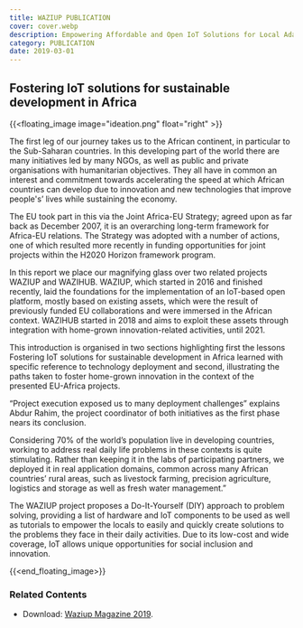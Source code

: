```yaml
---
title: WAZIUP PUBLICATION
cover: cover.webp
description: Empowering Affordable and Open IoT Solutions for Local Adaptation in Africa
category: PUBLICATION
date: 2019-03-01
---
```


## Fostering IoT solutions for sustainable development in Africa

{{<floating_image image="ideation.png" float="right"  >}}

The first leg of our journey takes us to the African continent, in particular to the Sub-Saharan countries. In this developing part of the world there are many initiatives led by many NGOs, as well as public and private organisations with humanitarian objectives. They all have in common an interest and commitment towards accelerating the speed at which African countries can develop due to innovation and new technologies that improve people's’ lives while sustaining the economy.

The EU took part in this via the Joint Africa-EU Strategy; agreed upon as far back as December 2007, it is an overarching long-term framework for Africa-EU relations. The Strategy was adopted with a number of actions, one of
which resulted more recently in funding opportunities for joint projects within the H2020 Horizon framework program.


In this report we place our magnifying glass over two related projects WAZIUP and WAZIHUB. WAZIUP, which started in
2016 and finished recently, laid the foundations for the implementation of an IoT-based open platform, mostly based on existing assets, which were the result of previously funded EU collaborations and were immersed in the African context. WAZIHUB started in 2018 and aims to exploit these assets through integration with home-grown innovation-related activities, until 2021.

This introduction is organised in two sections highlighting first the lessons Fostering IoT solutions for sustainable development in Africa learned with specific reference to technology deployment and second, illustrating the paths taken to foster home-grown innovation in the context of the presented EU-Africa projects.

“Project execution exposed us to many deployment challenges” explains Abdur Rahim, the project coordinator of both
initiatives as the first phase nears its conclusion.


Considering 70% of the world’s population live in developing countries, working to address real daily life problems in these contexts is quite stimulating. Rather than keeping it in the labs of participating partners, we deployed it in real application domains, common across many African countries’ rural areas, such as livestock farming, precision agriculture, logistics and storage as well as fresh water management.”


The WAZIUP project proposes a Do-It-Yourself (DIY) approach to problem solving, providing a list of hardware and
IoT components to be used as well as tutorials to empower the locals to easily and quickly create solutions to the
problems they face in their daily activities. Due to its low-cost and wide coverage, IoT allows unique opportunities for social inclusion and innovation.

{{<end_floating_image>}}

### Related Contents

- Download: [Waziup Magazine 2019](WaziupMagazine.pdf).
